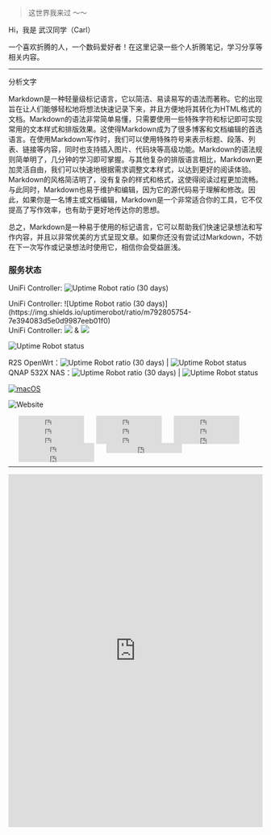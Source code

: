 > 这世界我来过 ～～

Hi，我是 武汉同学（Carl）

一个喜欢折腾的人，一个数码爱好者！在这里记录一些个人折腾笔记，学习分享等相关内容。

***

分析文字

Markdown是一种轻量级标记语言，它以简洁、易读易写的语法而著称。它的出现旨在让人们能够轻松地将想法快速记录下来，并且方便地将其转化为HTML格式的文档。Markdown的语法非常简单易懂，只需要使用一些特殊字符和标记即可实现常用的文本样式和排版效果。这使得Markdown成为了很多博客和文档编辑的首选语言。在使用Markdown写作时，我们可以使用特殊符号来表示标题、段落、列表、链接等内容，同时也支持插入图片、代码块等高级功能。Markdown的语法规则简单明了，几分钟的学习即可掌握。与其他复杂的排版语言相比，Markdown更加灵活自由，我们可以快速地根据需求调整文本样式，以达到更好的阅读体验。  
Markdown的风格简洁明了，没有复杂的样式和格式，这使得阅读过程更加流畅。与此同时，Markdown也易于维护和编辑，因为它的源代码易于理解和修改。因此，如果你是一名博主或文档编辑，Markdown是一个非常适合你的工具，它不仅提高了写作效率，也有助于更好地传达你的思想。

总之，Markdown是一种易于使用的标记语言，它可以帮助我们快速记录想法和写作内容，并且以非常优美的方式呈现文章。如果你还没有尝试过Markdown，不妨在下一次写作或记录想法时使用它，相信你会受益匪浅。

### 服务状态



UniFi Controller: ![Uptime Robot ratio (30 days)](https://img.shields.io/uptimerobot/ratio/m792805754-7e394083d5e0d9987eeb01f0)

<div style="text-align: left;">
  UniFi Controller: ![Uptime Robot ratio (30 days)](https://img.shields.io/uptimerobot/ratio/m792805754-7e394083d5e0d9987eeb01f0)
</div>

<div style="text-align: left; display: inline-block;">
  UniFi Controller: <img src="https://img.shields.io/uptimerobot/ratio/m792805754-7e394083d5e0d9987eeb01f0" style="display: inline-block;"> & <img src="https://img.shields.io/uptimerobot/status/m792805754-7e394083d5e0d9987eeb01f0" style="display: inline-block;">
</div>


![Uptime Robot status](https://img.shields.io/uptimerobot/status/m792805754-7e394083d5e0d9987eeb01f0)

R2S OpenWrt：![Uptime Robot ratio (30 days)](https://img.shields.io/uptimerobot/ratio/m792805900-c8a50b879cc3c9a6f9572167) | ![Uptime Robot status](https://img.shields.io/uptimerobot/status/m792805900-c8a50b879cc3c9a6f9572167)  
QNAP 532X NAS：![Uptime Robot ratio (30 days)](https://img.shields.io/uptimerobot/ratio/m792798184-61716c065417c923ec86b020) | ![Uptime Robot status](https://img.shields.io/uptimerobot/status/m792798184-61716c065417c923ec86b020)



[![macOS](https://svgshare.com/i/ZjP.svg)](https://svgshare.com/i/ZjP.svg)

![Website](https://img.shields.io/website?url=https%3A%2F%2Fsonglin.me%2Fimg%2Ffavicon.ico)

<iframe style="margin-left: 20px; margin-bottom:-5px;" 
        frameborder="0" scrolling="0" width="130px"
        height="20px"
        src="https://img.shields.io/youtube/channel/views/UCLY6gSsEwswCrDaFV__K1uw?style=social">
</iframe>  
<iframe style="margin-left: 20px; margin-bottom:-5px;" 
        frameborder="0" scrolling="0" width="130px"
        height="20px"
        src="https://img.shields.io/youtube/channel/subscribers/UCLY6gSsEwswCrDaFV__K1uw?style=social">
</iframe>






<iframe style="margin-left: 20px; margin-bottom:-5px;" frameborder="0" scrolling="0" width="130px"
    height="20px"
    src="https://img.shields.io/youtube/channel/views/UCLY6gSsEwswCrDaFV__K1uw?style=social">
</iframe>
<iframe style="margin-left: 20px; margin-bottom:-5px;" frameborder="0" scrolling="0" width="130px"
    height="20px"
    src="https://img.shields.io/youtube/channel/subscribers/UCLY6gSsEwswCrDaFV__K1uw?style=social">
</iframe>
<iframe style="margin-left: 20px; margin-bottom:-5px;" frameborder="0" scrolling="0" width="130px"
    height="20px"
    src="https://img.shields.io/badge/dynamic/json?color=43A0D1&label=subscribers&query=%24.data.totalSubs&url=https%3A%2F%2Fapi.spencerwoo.com%2Fsubstats%2F%3Fsource%3Dbilibili%26queryKey%3D191193781&style=social&logo=bilibili">
</iframe>
<iframe style="margin-left: 20px; margin-bottom:-5px;" frameborder="0" scrolling="0" width="130px"
    height="20px"
    src="https://img.shields.io/badge/dynamic/json?color=%23df2029&label=Weibo&query=%24.data.totalSubs&url=https%3A%2F%2Fapi.spencerwoo.com%2Fsubstats%2F%3Fsource%3Dweibo%26queryKey%3D2965107404&style=social&logo=sina-weibo">
</iframe>
<iframe style="margin-left: 20px; margin-bottom:-5px;" frameborder="0" scrolling="0" width="130px"
    height="20px"
    src="https://img.shields.io/twitter/url?url=https://twitter.com/carlsonglin">
</iframe>
<iframe style="margin-left: 20px; margin-bottom:-5px;" frameborder="0" scrolling="0" width="130px"
    height="20px"
    src="https://img.shields.io/twitter/follow/carlsonglin?label=followers">
</iframe>
<iframe style="margin-left: 20px; margin-bottom:-5px;" frameborder="0" scrolling="0" width="130px"
    height="20px"
    src="https://img.shields.io/github/followers/CarlCit?style=social">
</iframe>
<iframe style="margin-left: 20px; margin-bottom:-5px;" frameborder="0" scrolling="0" width="150px"
    height="20px"
    src="https://img.shields.io/badge/dynamic/json?label=followers&query=%24.data.totalSubs&url=https%3A%2F%2Fapi.spencerwoo.com%2Fsubstats%2F%3Fsource%3Dinstagram%26queryKey%3Dcarl.songlin&style=social&logo=instagram">
</iframe>
<iframe style="margin-left: 20px; margin-bottom:-5px;" frameborder="0" scrolling="0" width="150px"
    height="20px"
    src="https://img.shields.io/badge/dynamic/json?label=subscribers&query=%24.data.totalSubs&url=https%3A%2F%2Fapi.spencerwoo.com%2Fsubstats%2F%3Fsource%3Dsspai%26queryKey%3Dhaijc&style=social&logo=Apache">
</iframe>
<iframe style="margin-left: 20px; margin-bottom:-5px;" frameborder="0" scrolling="0" width="150px"
    height="20px"
    src="https://img.shields.io/badge/dynamic/json?label=Subscribers&query=%24.data.totalSubs&url=https%3A%2F%2Fapi.spencerwoo.com%2Fsubstats%2F%3Fsource%3Dzhihu%26queryKey%3Dcarlsonglin&style=social&logo=zhihu">
</iframe>


***


<iframe src="https://songlin.me/uptime/" style="width: 100%;  height: 700px; border: 0"></iframe>

